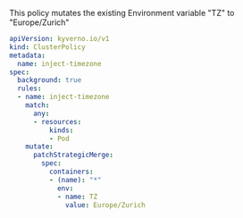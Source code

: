 This policy mutates the existing Environment variable "TZ" to "Europe/Zurich"
```yaml
apiVersion: kyverno.io/v1
kind: ClusterPolicy
metadata:
  name: inject-timezone
spec:
  background: true
  rules:
  - name: inject-timezone
    match:
      any:
      - resources:
          kinds:
          - Pod
    mutate:
      patchStrategicMerge:
        spec:
          containers:
          - (name): "*"
            env:
            - name: TZ
              value: Europe/Zurich
```